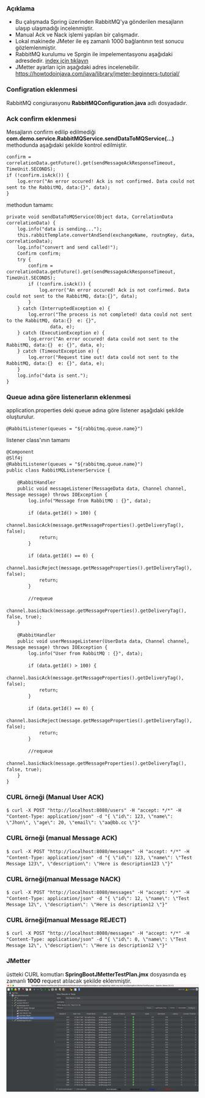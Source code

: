 ### Açıklama 
- Bu çalışmada Spring üzerinden RabbitMQ'ya gönderilen mesajların ulaşıp ulaşmadığı incelenmiştir.
- Manual Ack ve Nack işlemi yapılan bir çalışmadır.
- Lokal makinede JMeter ile eş zamanlı 1000 bağlantının test sonucu gözlemlenmiştir.
- RabbitMQ kurulumu ve Sprgin ile impelementasyonu aşağıdaki adresdedir. 
[index için tıklayın](../spring-rabbit-mq-example/README.md)
- JMetter ayarları için aşağıdaki adres incelenebilir.
https://howtodoinjava.com/java/library/jmeter-beginners-tutorial/

### Configration eklenmesi
RabbitMQ congiurasyonu **RabbitMQConfiguration.java** adlı dosyadadır.

### Ack confirm eklenmesi
Mesajların confirm edilip edilmediği **com.demo.service.RabbitMQService.sendDataToMQService(...)** methodunda  aşağıdaki şekilde kontrol edilmiştir.
```
confirm = correlationData.getFuture().get(sendMessageAckResponseTimeout, TimeUnit.SECONDS);
if (!confirm.isAck()) {
    log.error("An error occured! Ack is not confirmed. Data could not sent to the RabbitMQ, data:{}", data);
}
```


methodun tamamı:
```
private void sendDataToMQService(Object data, CorrelationData correlationData) {
    log.info("data is sending...");
    this.rabbitTemplate.convertAndSend(exchangeName, routngKey, data, correlationData);
    log.info("convert and send called!");
    Confirm confirm;
    try {
        confirm = correlationData.getFuture().get(sendMessageAckResponseTimeout, TimeUnit.SECONDS);
        if (!confirm.isAck()) {
            log.error("An error occured! Ack is not confirmed. Data could not sent to the RabbitMQ, data:{}", data);
        }
    } catch (InterruptedException e) {
        log.error("The process is not completed! data could not sent to the RabbitMQ, data:{}  e: {}",
                data, e);
    } catch (ExecutionException e) {
        log.error("An error occured! data could not sent to the RabbitMQ, data:{}  e: {}", data, e);
    } catch (TimeoutException e) {
        log.error("Request time out! data could not sent to the RabbitMQ, data:{}  e: {}", data, e);
    }
    log.info("data is sent.");
}
```

### Queue adına göre listenerların eklenmesi
application.properties deki queue adına göre listener aşağıdaki şekilde oluşturulur.
```
@RabbitListener(queues = "${rabbitmq.queue.name}")
```

listener class'ının tamamı
```
@Component
@Slf4j
@RabbitListener(queues = "${rabbitmq.queue.name}")
public class RabbitMQListenerService {
    
    @RabbitHandler
    public void messageListener(MessageData data, Channel channel, Message message) throws IOException {
        log.info("Message from RabbitMQ : {}", data);

        if (data.getId() > 100) {
            channel.basicAck(message.getMessageProperties().getDeliveryTag(), false);
            return;
        }

        if (data.getId() == 0) {
            channel.basicReject(message.getMessageProperties().getDeliveryTag(), false);
            return;
        }

        //requeue
        channel.basicNack(message.getMessageProperties().getDeliveryTag(), false, true);
    }

    @RabbitHandler
    public void userMessageListener(UserData data, Channel channel, Message message) throws IOException {
        log.info("User from RabbitMQ : {}", data);

        if (data.getId() > 100) {
            channel.basicAck(message.getMessageProperties().getDeliveryTag(), false);
            return;
        }

        if (data.getId() == 0) {
            channel.basicReject(message.getMessageProperties().getDeliveryTag(), false);
            return;
        }

        //requeue
        channel.basicNack(message.getMessageProperties().getDeliveryTag(), false, true);
    }
}
```

### CURL örneği (Manual User ACK)
 ```
$ curl -X POST "http://localhost:8080/users" -H "accept: */*" -H "Content-Type: application/json" -d "{ \"id\": 123, \"name\": \"Jhon\", \"age\": 20, \"email\": \"aa@bb.cc \"}"
```
 
### CURL örneği (manual Message ACK)
 ```
$ curl -X POST "http://localhost:8080/messages" -H "accept: */*" -H "Content-Type: application/json" -d "{ \"id\": 123, \"name\": \"Test Message 123\", \"description\": \"Here is description123 \"}"
```
 
### CURL örneği(manual Message NACK)
 ```
$ curl -X POST "http://localhost:8080/messages" -H "accept: */*" -H "Content-Type: application/json" -d "{ \"id\": 12, \"name\": \"Test Message 12\", \"description\": \"Here is description12 \"}"
```
 
### CURL örneği(manual Message REJECT)
 ```
$ curl -X POST "http://localhost:8080/messages" -H "accept: */*" -H "Content-Type: application/json" -d "{ \"id\": 0, \"name\": \"Test Message 12\", \"description\": \"Here is description12 \"}"
```
 
### JMetter
üstteki CURL komutları **SpringBootJMetterTestPlan.jmx** dosyasında eş zamanlı **1000** request atılacak şekilde eklenmiştir.
![](./images/jmetter-result.png)
